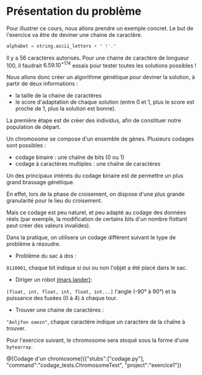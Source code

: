 # Présentation du problème
Pour illustrer ce cours, nous allons prendre un exemple concret.
Le but de l'exercice va être de deviner une chaine de caractère.

```python
alphabet = string.ascii_letters + " !'."
```
Il y a 56 caractères autorisés. Pour une chaine de caractère de longueur 100, il faudrait $`6.59.10^{+174}`$ essais pour tester toutes les solutions possibles !

Nous allons donc créer un algorithme génétique pour deviner la solution, à partir de deux informations :
 * la taille de la chaine de caractères
 * le score d'adaptation de chaque solution (entre 0 et 1, plus le score est proche de 1, plus la solution est bonne).

La première étape est de créer des individus, afin de constituer notre population de départ.

Un chromosome se compose d'un ensemble de gènes. Plusieurs codages sont possibles :
 * codage binaire : une chaîne de bits (0 ou 1)
 * codage à caractères multiples : une chaîne de caractères
 
Un des principaux intérets du codage binaire est de permettre un plus grand brassage génétique.

En effet, lors de la phase de croisement, on dispose d'une plus grande granularité pour le lieu du croisement.

Mais ce codage est peu naturel, et peu adapté au codage des données réels (par exemple, la modification de certains bits d'un nombre flottant peut créer des valeurs invalides).

Dans la pratique, on utilisera un codage différent suivant le type de problème à résoudre.

 * Problème du sac à dos :
 
`0110001`, chaque bit indique si oui ou non l'objet a été placé dans le sac.

 * Diriger un robot [(mars lander)](https://www.codingame.com/training/easy/mars-lander-episode-1):
 
`[float, int, float, int, float, int...]` l'angle (-90° à 90°) et la puissance des fusées (0 à 4) à chaque tour.

 * Trouver une chaine de caractères :

`"Aoljfon oaezn"`, chaque caractère indique un caractère de la chaîne à trouver.

Pour l'exercice suivant, le chromosome sera stoqué sous la forme d'une `bytearray`.

@[Codage d'un chromosome]({"stubs":["codage.py"], "command":"codage_tests.ChromosomeTest", "project":"exercice1"})
